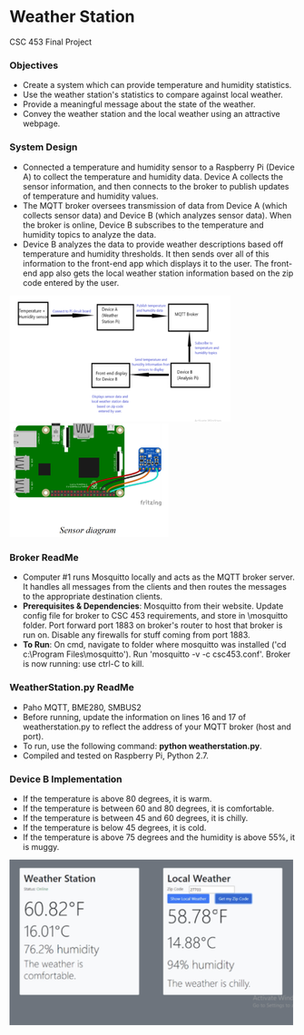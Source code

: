 # Weather Station
CSC 453 Final Project
### Objectives
* Create a system which can provide temperature and humidity statistics.
* Use the weather station's statistics to compare against local weather.
* Provide a meaningful message about the state of the weather.
* Convey the weather station and the local weather using an attractive webpage.
### System Design
* Connected a temperature and humidity sensor to a Raspberry Pi (Device A) to collect the temperature and humidity data. Device A collects the sensor information, and then connects to the broker to publish updates of temperature and humidity values.
* The MQTT broker oversees transmission of data from Device A (which collects sensor data) and Device B (which analyzes sensor data). When the broker is online, Device B subscribes to the temperature and humidity topics to analyze the data.
* Device B analyzes the data to provide weather descriptions based off temperature and humidity thresholds. It then sends over all of this information to the front-end app which displays it to the user. The front-end app also gets the local weather station information based on the zip code entered by the user.
<p float="left">
  <img src="https://github.com/soumyargade/weatherStation/blob/main/images/systemdesign.png" width="390">
  <img src="https://github.com/soumyargade/weatherStation/blob/main/images/sensordiagram.png" width="280">
</p>

### Broker ReadMe
* Computer #1 runs Mosquitto locally and acts as the MQTT broker server. It handles all messages from the clients and then routes the messages to the appropriate destination clients.
* **Prerequisites & Dependencies**: Mosquitto from their website. Update config file for broker to CSC 453 requirements, and store in \mosquitto folder. Port forward port 1883 on broker's router to host that broker is run on. Disable any firewalls for stuff coming from port 1883.
* **To Run**: On cmd, navigate to folder where mosquitto was installed ('cd c:\Program Files\mosquitto'). Run 'mosquitto -v -c csc453.conf'. Broker is now running: use ctrl-C to kill.
### WeatherStation.py ReadMe
* Paho MQTT, BME280, SMBUS2
* Before running, update the information on lines 16 and 17 of weatherstation.py to reflect the address of your MQTT broker (host and port).
* To run, use the following command: **python weatherstation.py**.
* Compiled and tested on Raspberry Pi, Python 2.7.
### Device B Implementation
* If the temperature is above 80 degrees, it is warm.
* If the temperature is between 60 and 80 degrees, it is comfortable.
* If the temperature is between 45 and 60 degrees, it is chilly.
* If the temperature is below 45 degrees, it is cold.
* If the temperature is above 75 degrees and the humidity is above 55%, it is muggy.
<img src="https://github.com/soumyargade/weatherStation/blob/main/images/webpage.png" width="500">
